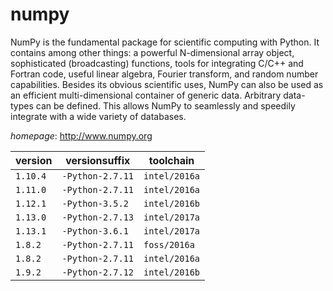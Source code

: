 # numpy

NumPy is the fundamental package for scientific computing with Python. It contains among other things:  a powerful N-dimensional array object, sophisticated (broadcasting) functions, tools for integrating C/C++ and Fortran  code, useful linear algebra, Fourier transform, and random number capabilities. Besides its obvious scientific uses,  NumPy can also be used as an efficient multi-dimensional container of generic data. Arbitrary data-types can be   defined. This allows NumPy to seamlessly and speedily integrate with a wide variety of databases.

*homepage*: <http://www.numpy.org>

version | versionsuffix | toolchain
--------|---------------|----------
``1.10.4`` | ``-Python-2.7.11`` | ``intel/2016a``
``1.11.0`` | ``-Python-2.7.11`` | ``intel/2016a``
``1.12.1`` | ``-Python-3.5.2`` | ``intel/2016b``
``1.13.0`` | ``-Python-2.7.13`` | ``intel/2017a``
``1.13.1`` | ``-Python-3.6.1`` | ``intel/2017a``
``1.8.2`` | ``-Python-2.7.11`` | ``foss/2016a``
``1.8.2`` | ``-Python-2.7.11`` | ``intel/2016a``
``1.9.2`` | ``-Python-2.7.12`` | ``intel/2016b``
